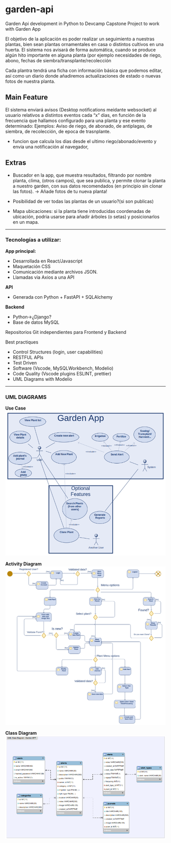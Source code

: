 # garden-api

Garden Api development in Python to Devcamp Capstone Project to work with Garden App

El objetivo de la aplicación es poder realizar un seguimiento a nuestras plantas, bien sean plantas ornamentales en casa o distintos cultivos en una huerta.
El sistema nos avisará de forma automática, cuando se produce algún hito importante en alguna planta (por ejemplo necesidades de riego, abono, fechas de siembra/transplante/recolección

Cada plantra tendrá una ficha con información básica que podemos editar, así como un diario donde añadiremos actualizaciones de estado o nuevas fotos de nuestra planta.

## Main Feature

El sistema enviará avisos (Desktop notifications meidante websocket) al usuario relativos a distintos eventos cada “x” dias, en función de la frecuencia que hallamos configurado para una planta y ese evento determinado:
Ejemplos:
Aviso de riego, de abonado, de antiplagas, de siembra, de recolección, de epoca de trasnplante.

- funcion que calcula los dias desde el ultimo riego/abonado/evento y envia una notificación al navegador,

## Extras

- Buscador en la app, que muestra resultados, filtrando por nombre planta, clima, (otros campos), que sea publica, y permite clonar la planta a nuestro garden, con sus datos recomendados (en principio sin clonar las fotos). → Añade fotos de tu nueva planta!
- Posibilidad de ver todas las plantas de un usuario?(si son publicas)

- Mapa ubicaciones: si la planta tiene introducidas coordenadas de ubicación, podria usarse para añadir árboles (o setas) y posicionarlos en un mapa.

---

### Tecnologías a utilizar:

**App principal:**

- Desarrollada en React/Javascript
- Maquetación CSS
- Comunicación mediante archivos JSON.
- Llamadas via Axios a una API

**API**

- Generada con Python + FastAPI + SQLAlchemy

**Backend**

- Python→¿Django?
- Base de datos MySQL

Repositorios Git independientes para Frontend y Backend

Best practiques

- Control Structures (login, user capabilities)
- RESTFUL APIs
- Test Driven
- Software (Vscode, MySQLWorkbench, Modelio)
- Code Quality (Vscode plugins ESLINT, prettier)
- UML Diagrams with Modelio

---

### UML DIAGRAMS

**Use Case**
![Use Case](<uml-images/plants manager Use Case diagram.png>)

**Activity Diagram**
![Alt text](<uml-images/Garden App Activity diagram.png>)

**Class Diagram**
![Alt text](<uml-images/Garden Manager Class diagram.png>)
